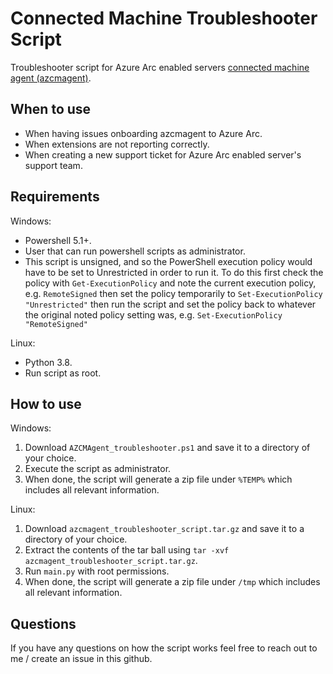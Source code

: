 # Connected Machine Troubleshooter Script
Troubleshooter script for Azure Arc enabled servers [connected machine agent (azcmagent)](https://docs.microsoft.com/en-us/azure/azure-arc/servers/agent-overview).

## When to use
* When having issues onboarding azcmagent to Azure Arc.
* When extensions are not reporting correctly.
* When creating a new support ticket for Azure Arc enabled server's support team.

## Requirements
Windows:
* Powershell 5.1+.
* User that can run powershell scripts as administrator.
* This script is unsigned, and so the PowerShell execution policy would have to be set to Unrestricted in order to run it.
   To do this first check the policy with
   `Get-ExecutionPolicy`
   and note the current execution policy, e.g. `RemoteSigned`
   then set the policy temporarily to 
   `Set-ExecutionPolicy "Unrestricted"`
   then run the script and set the policy back to whatever the original noted policy setting was, e.g.
   `Set-ExecutionPolicy "RemoteSigned"`

Linux:
* Python 3.8.
* Run script as root.

## How to use
Windows:
1. Download `AZCMAgent_troubleshooter.ps1` and save it to a directory of your choice.
2. Execute the script as administrator.
3. When done, the script will generate a zip file under `%TEMP%` which includes all relevant information.

Linux:
1. Download `azcmagent_troubleshooter_script.tar.gz` and save it to a directory of your choice.
2. Extract the contents of the tar ball using `tar -xvf azcmagent_troubleshooter_script.tar.gz`.
3. Run `main.py` with root permissions.
4. When done, the script will generate a zip file under `/tmp` which includes all relevant information.

## Questions
If you have any questions on how the script works feel free to reach out to me / create an issue in this github.

